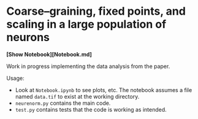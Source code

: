 # Coarse–graining, fixed points, and scaling in a large population of neurons

**[Show Notebook][Notebook.md]**

Work in progress implementing the data analysis from the paper.

Usage:

- Look at `Notebook.ipynb` to see plots, etc. The notebook assumes a file named `data.tif` to exist at the working directory.
- `neurenorm.py` contains the main code.
- `test.py` contains tests that the code is working as intended.
